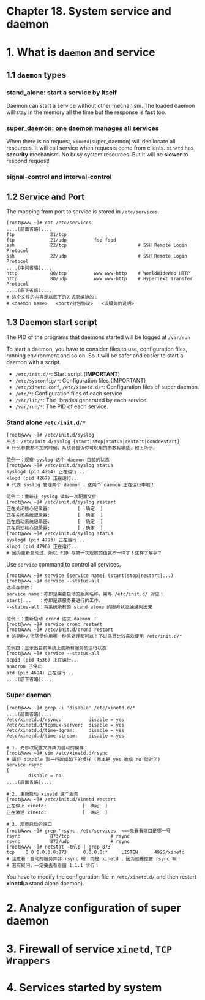 # Chapter 18. System service and daemon

# 1. What is `daemon` and service
## 1.1 `daemon` types

### stand_alone: start a service by itself

Daemon can start a service without other mechanism. The loaded daemon will stay in the memory all the time but the response is **fast** too.

### super_daemon: one daemon manages all services

When there is no request, `xinetd`(super_daemon) will deallocate all resources. It will call service when requests come from clients. `xinetd` has **security** mechanism. No busy system resources. But it will be **slower** to respond request!

### signal-control and interval-control

## 1.2 Service and Port

The mapping from port to service is stored in `/etc/services`.

```
[root@www ~]# cat /etc/services
....(前面省略)....
ftp             21/tcp
ftp             21/udp          fsp fspd
ssh             22/tcp                          # SSH Remote Login Protocol
ssh             22/udp                          # SSH Remote Login Protocol
....(中间省略)....
http            80/tcp          www www-http    # WorldWideWeb HTTP
http            80/udp          www www-http    # HyperText Transfer Protocol
....(底下省略)....
# 这个文件的内容是以底下的方式来编排的：
# <daemon name>   <port/封包协议>   <该服务的说明>
```

## 1.3 Daemon start script

The PID of the programs that daemons started will be logged at `/var/run`

To start a daemon, you have to consider files to use, configuration files, running environment and so on. So it will be safer and easier to start a daemon with a script.

- `/etc/init.d/*`: Start script.(**IMPORTANT**)
- `/etc/sysconfig/*`: Configuration files.(IMPORTANT)
- `/etc/xinetd.conf`, `/etc/xinetd.d/*`: Configuration files of super daemon.
- `/etc/*`: Configuration files of each service
- `/var/lib/*`: The libraries generated by each service.
- `/var/run/*`: The PID of each service.

### Stand alone `/etc/init.d/*`

```
[root@www ~]# /etc/init.d/syslog
用法: /etc/init.d/syslog {start|stop|status|restart|condrestart}
# 什么参数都不加的时候，系统会告诉你可以用的参数有哪些，如上所示。

范例一：观察 syslog 这个 daemon 目前的状态
[root@www ~]# /etc/init.d/syslog status
syslogd (pid 4264) 正在运行...
klogd (pid 4267) 正在运行...
# 代表 syslog 管理两个 daemon ，这两个 daemon 正在运行中啦！

范例二：重新让 syslog 读取一次配置文件
[root@www ~]# /etc/init.d/syslog restart
正在关闭核心记录器:          [  确定  ]
正在关闭系统记录器:          [  确定  ]
正在启动系统记录器:          [  确定  ]
正在启动核心记录器:          [  确定  ]
[root@www ~]# /etc/init.d/syslog status
syslogd (pid 4793) 正在运行...
klogd (pid 4796) 正在运行...
# 因为重新启动过，所以 PID 与第一次观察的值就不一样了！这样了解乎？
```

Use `service` command to control all services.

```
[root@www ~]# service [service name] (start|stop|restart|...)
[root@www ~]# service --status-all
选项与参数：
service name：亦即是需要启动的服务名称，需与 /etc/init.d/ 对应；
start|...   ：亦即是该服务要进行的工作。
--status-all：将系统所有的 stand alone 的服务状态通通列出来

范例三：重新启动 crond 这支 daemon ：
[root@www ~]# service crond restart
[root@www ~]# /etc/init.d/crond restart
# 这两种方法随便你用哪一种来处理都可以！不过鸟哥比较喜欢使用 /etc/init.d/*

范例四：显示出目前系统上面所有服务的运行状态
[root@www ~]# service --status-all
acpid (pid 4536) 正在运行...
anacron 已停止
atd (pid 4694) 正在运行...
....(底下省略)....
```

### Super daemon

```
[root@www ~]# grep -i 'disable' /etc/xinetd.d/*
....(前面省略)....
/etc/xinetd.d/rsync:          disable = yes
/etc/xinetd.d/tcpmux-server:  disable = yes
/etc/xinetd.d/time-dgram:     disable = yes
/etc/xinetd.d/time-stream:    disable = yes
```

```
# 1. 先修改配置文件成为启动的模样：
[root@www ~]# vim /etc/xinetd.d/rsync
# 请将 disable 那一行改成如下的模样 (原本是 yes 改成 no 就对了)
service rsync
{
        disable = no
....(后面省略)....

# 2. 重新启动 xinetd 这个服务
[root@www ~]# /etc/init.d/xinetd restart
正在停止 xinetd:             [  确定  ]
正在激活 xinetd:             [  确定  ]

# 3. 观察启动的端口
[root@www ~]# grep 'rsync' /etc/services  <==先看看端口是哪一号
rsync           873/tcp               # rsync
rsync           873/udp               # rsync
[root@www ~]# netstat -tnlp | grep 873
tcp    0 0 0.0.0.0:873      0.0.0.0:*     LISTEN      4925/xinetd
# 注意看！启动的服务并非 rsync 喔！而是 xinetd ，因为他要控管 rsync 嘛！
# 若有疑问，一定要去看看图 1.1.1 才行！
```

You have to modify the configuration file in `/etc/xinetd.d/` and then restart **xinetd**(a stand alone daemon).
# 2. Analyze configuration of **super daemon**

# 3. Firewall of service `xinetd`, `TCP Wrappers`

# 4. Services started by system
